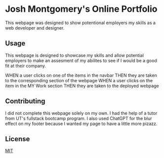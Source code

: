 # Josh Montgomery's Online Portfolio

This webpage was designed to show potentional employers my skills as a web developer and designer.

## Usage
This webpage is designed to showcase my skills and allow potential employers to make an assesment of my abilites to see if I would be a good fit at their company.

WHEN a user clicks on one of the items in the navbar 
THEN they are taken to the corresponding section of the webpage
WHEN a user clicks on the item in the MY Work section
THEN they are taken to the deployed webpage

## Contributing

I did not complete this webpage solely on my own. I had the help of a tutor from UT's fullstack bootcamp program. I also used ChatGPT for the blur effect on my footer because I wanted my page to have a little more pizazz.

## License

[MIT](https://choosealicense.com/licenses/mit/)

